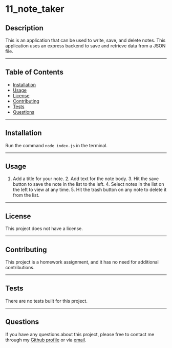 # 11_note_taker

  

## Description

This is an application that can be used to write, save, and delete notes. This application uses an express backend to save and retrieve data from a JSON file.

-----

## Table of Contents

* [Installation](#installation)
* [Usage](#usage)
* [License](#license)
* [Contributing](#contributing)
* [Tests](#tests)
* [Questions](#questions)

-----

## Installation

Run the command `node index.js` in the terminal.

-----

## Usage

1. Add a title for your note. 2. Add text for the note body. 3. Hit the save button to save the note in the list to the left. 4. Select notes in the list on the left to view at any time. 5. Hit the trash button on any note to delete it from the list.

-----

## License

This project does not have a license.

-----

## Contributing

This project is a homework assignment, and it has no need for additional contributions.

-----

## Tests

There are no tests built for this project.

-----

## Questions

If you have any questions about this project, please free to contact me through my [Github profile](https://github.com/timothykemp) or via [email](mailto:timothymichaelkemp@gmail.com).
  